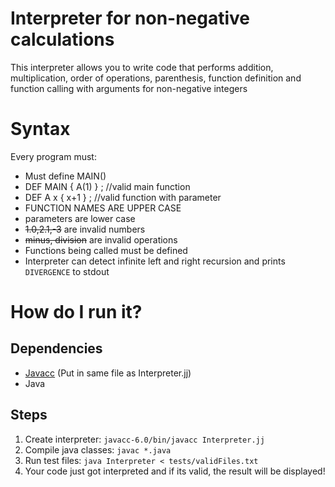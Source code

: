 # Interpreter for non-negative calculations

This interpreter allows you to write code that performs addition, multiplication, order of operations, parenthesis, function definition and function calling with arguments for non-negative integers

# Syntax

Every program must:

* Must define MAIN()
* DEF MAIN { A(1) } ; //valid main function
* DEF A x { x+1 } ; //valid function with parameter
* FUNCTION NAMES ARE UPPER CASE
* parameters are lower case
* ~~1.0,2.1,-3~~ are invalid numbers
* ~~minus, division~~ are invalid operations
* Functions being called must be defined
* Interpreter can detect infinite left and right recursion and prints `DIVERGENCE` to stdout

# How do I run it?
## Dependencies

* [Javacc](https://javacc.github.io/javacc/) (Put in same file as Interpreter.jj)
* Java

## Steps

1. Create interpreter: `javacc-6.0/bin/javacc Interpreter.jj`
2. Compile java classes: `javac *.java`
3. Run test files: `java Interpreter < tests/validFiles.txt`
4. Your code just got interpreted and if its valid, the result will be displayed!
